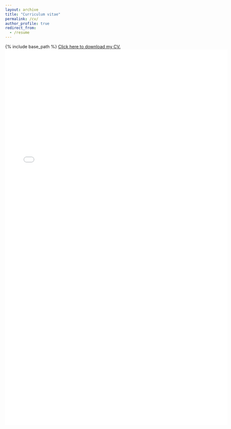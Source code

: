 ```yaml
---
layout: archive
title: "Curriculum vitae"
permalink: /cv/
author_profile: true
redirect_from:
  - /resume
---
```


{% include base_path %}
<a href="/files/ckbuhler_cv.pdf" target="_blank">Click here to download my CV.</a>
<embed src="/files/ckbuhler_cv.pdf" width="720px" height="1220px" />
